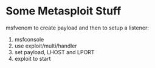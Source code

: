 # Some Metasploit Stuff

msfvenom to create payload and then to setup a listener:

1. msfconsole
2. use exploit/multi/handler
3. set payload, LHOST and LPORT
4. exploit to start